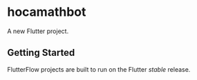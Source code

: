 # hocamathbot

A new Flutter project.

## Getting Started

FlutterFlow projects are built to run on the Flutter _stable_ release.
